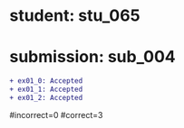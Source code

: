 # student: stu_065
# submission: sub_004

```diff
+ ex01_0: Accepted
+ ex01_1: Accepted
+ ex01_2: Accepted
```
#incorrect=0
#correct=3
